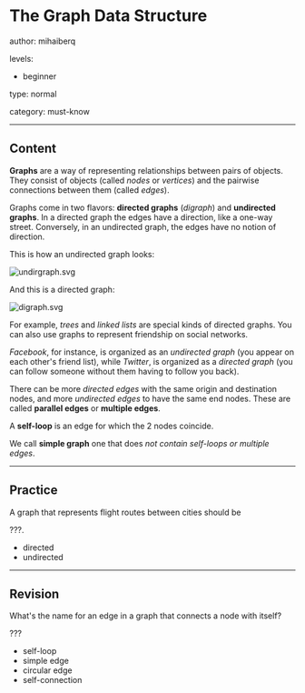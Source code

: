 # The Graph Data Structure
author: mihaiberq

levels:

  - beginner

type: normal

category: must-know

---
## Content

**Graphs** are a way of representing relationships between pairs of objects. They consist of objects (called *nodes* or *vertices*) and the pairwise connections between them (called *edges*).

Graphs come in two flavors: **directed graphs** (*digraph*) and **undirected graphs**. In a directed graph the edges have a direction, like a one-way street. Conversely, in an undirected graph, the edges have no notion of direction.

This is how an undirected graph looks:

![undirgraph.svg](%3Csvg%20xmlns%3D%22http%3A//www.w3.org/2000/svg%22%20height%3D%22auto%22%20width%3D%22100%25%22%20viewBox%3D%220%200%201052.3622%20744.09448%22%3E%3Ctext%20style%3D%22line-height%3A125%25%22%20x%3D%22547.143%22%20y%3D%22538.076%22%20font-size%3D%2240%22%20font-family%3D%22sans-serif%22%20letter-spacing%3D%220%22%20word-spacing%3D%220%22%20transform%3D%22translate%280%20-308.268%29%22/%3E%3Cg%20transform%3D%22translate%281.43%20-369.696%29%22%20stroke-width%3D%225%22%3E%3Ccircle%20cy%3D%22550.934%22%20cx%3D%22214.286%22%20r%3D%22110%22%20fill%3D%22none%22%20stroke%3D%22%239a57c1%22/%3E%3Ctext%20transform%3D%22scale%281.1026%20.90695%29%22%20y%3D%22680.678%22%20x%3D%22135.839%22%20style%3D%22line-height%3A125%25%22%20font-size%3D%2273.633%22%20font-family%3D%22sans-serif%22%20letter-spacing%3D%220%22%20word-spacing%3D%220%22%3E%3Ctspan%20style%3D%22-inkscape-font-specification%3A%27Roboto%20Bold%27%22%20y%3D%22680.678%22%20x%3D%22135.839%22%20font-weight%3D%22bold%22%20font-size%3D%22207.093%22%20font-family%3D%22Roboto%22%20fill%3D%22%239a57c1%22%3E5%3C/tspan%3E%3C/text%3E%3C/g%3E%3Cg%20transform%3D%22translate%28-2.857%20-363.982%29%22%3E%3Ccircle%20r%3D%22110%22%20cy%3D%22540.934%22%20cx%3D%22562.857%22%20fill%3D%22none%22%20stroke%3D%22%239a57c1%22%20stroke-width%3D%225%22/%3E%3Ctext%20transform%3D%22scale%281.1026%20.90695%29%22%20y%3D%22667.461%22%20x%3D%22451.36%22%20style%3D%22line-height%3A125%25%22%20font-size%3D%2273.633%22%20font-family%3D%22sans-serif%22%20letter-spacing%3D%220%22%20word-spacing%3D%220%22%3E%3Ctspan%20style%3D%22-inkscape-font-specification%3A%27Roboto%20Bold%27%22%20y%3D%22667.461%22%20x%3D%22451.36%22%20font-weight%3D%22bold%22%20font-size%3D%22207.093%22%20font-family%3D%22Roboto%22%20fill%3D%22%239a57c1%22%3E4%3C/tspan%3E%3C/text%3E%3C/g%3E%3Cg%20transform%3D%22translate%28-28.57%20-332.553%29%22%20stroke-width%3D%225%22%3E%3Ccircle%20r%3D%22110%22%20cy%3D%22700.934%22%20cx%3D%22885.714%22%20fill%3D%22none%22%20stroke%3D%22%239a57c1%22/%3E%3Ctext%20transform%3D%22scale%281.1026%20.90695%29%22%20y%3D%22847.026%22%20x%3D%22745.471%22%20style%3D%22line-height%3A125%25%22%20font-size%3D%2273.633%22%20font-family%3D%22sans-serif%22%20letter-spacing%3D%220%22%20word-spacing%3D%220%22%3E%3Ctspan%20style%3D%22-inkscape-font-specification%3A%27Roboto%20Bold%27%22%20y%3D%22847.026%22%20x%3D%22745.471%22%20font-weight%3D%22bold%22%20font-size%3D%22207.093%22%20font-family%3D%22Roboto%22%20fill%3D%22%239a57c1%22%3E3%3C/tspan%3E%3C/text%3E%3C/g%3E%3Cg%20stroke-width%3D%225%22%20transform%3D%22translate%280%20-308.268%29%22%3E%3Ccircle%20r%3D%22110%22%20cy%3D%22882.362%22%20cx%3D%22211.429%22%20fill%3D%22none%22%20stroke%3D%22%239a57c1%22/%3E%3Ctext%20transform%3D%22scale%281.1026%20.90695%29%22%20y%3D%221045.494%22%20x%3D%22135.223%22%20style%3D%22line-height%3A125%25%22%20font-size%3D%2273.633%22%20font-family%3D%22sans-serif%22%20letter-spacing%3D%220%22%20word-spacing%3D%220%22%20fill%3D%22%239a57c1%22%3E%3Ctspan%20style%3D%22-inkscape-font-specification%3A%27Roboto%20Bold%27%22%20y%3D%221045.494%22%20x%3D%22135.223%22%20font-weight%3D%22bold%22%20font-size%3D%22207.093%22%20font-family%3D%22Roboto%22%3E1%3C/tspan%3E%3C/text%3E%3C/g%3E%3Cg%20transform%3D%22translate%28-11.43%20-313.982%29%22%20stroke-width%3D%225%22%3E%3Ccircle%20cx%3D%22541.429%22%20cy%3D%22890.934%22%20r%3D%22110%22%20fill%3D%22none%22%20stroke%3D%22%239a57c1%22/%3E%3Ctext%20style%3D%22line-height%3A125%25%22%20x%3D%22433.221%22%20y%3D%221056.52%22%20transform%3D%22scale%281.1026%20.90695%29%22%20font-size%3D%2273.633%22%20font-family%3D%22sans-serif%22%20letter-spacing%3D%220%22%20word-spacing%3D%220%22%3E%3Ctspan%20x%3D%22433.221%22%20y%3D%221056.52%22%20style%3D%22-inkscape-font-specification%3A%27Roboto%20Bold%27%22%20font-weight%3D%22bold%22%20font-size%3D%22207.093%22%20font-family%3D%22Roboto%22%20fill%3D%22%239a57c1%22%3E2%3C/tspan%3E%3C/text%3E%3C/g%3E%3Cpath%20d%3D%22M208.57%20292.666v170M661.43%20215.523l131.427%2062.857M537.064%20471.26l35.872-188.617M321.457%20212.683L535.663%20465.42l211.424-88.758%22%20fill%3D%22none%22%20stroke%3D%22%239a57c1%22%20stroke-width%3D%225%22/%3E%3C/svg%3E)

And this is a directed graph:

![digraph.svg](%3Csvg%20xmlns%3D%22http%3A//www.w3.org/2000/svg%22%20width%3D%22100%25%22%20height%3D%22auto%22%20viewBox%3D%220%200%201052.3622%20744.09448%22%3E%3Ctext%20style%3D%22line-height%3A125%25%22%20x%3D%22547.14288%22%20y%3D%22538.07648%22%20font-size%3D%2240%22%20font-family%3D%22sans-serif%22%20letter-spacing%3D%220%22%20word-spacing%3D%220%22%20transform%3D%22translate%280%20-308.268%29%22/%3E%3Cg%20transform%3D%22translate%281.43%20-369.696%29%22%20stroke-width%3D%225%22%3E%3Ccircle%20cy%3D%22550.93365%22%20cx%3D%22214.28571%22%20r%3D%22110%22%20fill%3D%22none%22%20stroke%3D%22%239a57c1%22/%3E%3Ctext%20transform%3D%22scale%281.1026%20.90695%29%22%20y%3D%22680.67822%22%20x%3D%22135.83859%22%20style%3D%22line-height%3A125%25%22%20font-size%3D%2273.63319%22%20font-family%3D%22sans-serif%22%20letter-spacing%3D%220%22%20word-spacing%3D%220%22%3E%3Ctspan%20style%3D%22-inkscape-font-specification%3A%27Roboto%20Bold%27%22%20y%3D%22680.67822%22%20x%3D%22135.83859%22%20font-weight%3D%22bold%22%20font-size%3D%22207.09335%22%20font-family%3D%22Roboto%22%20fill%3D%22%239a57c1%22%3E5%3C/tspan%3E%3C/text%3E%3C/g%3E%3Cg%20transform%3D%22translate%28-2.857%20-363.982%29%22%3E%3Ccircle%20r%3D%22110%22%20cy%3D%22540.93365%22%20cx%3D%22562.85712%22%20fill%3D%22none%22%20stroke%3D%22%239a57c1%22%20stroke-width%3D%225%22/%3E%3Ctext%20transform%3D%22scale%281.1026%20.90695%29%22%20y%3D%22667.46057%22%20x%3D%22451.35974%22%20style%3D%22line-height%3A125%25%22%20font-size%3D%2273.63319%22%20font-family%3D%22sans-serif%22%20letter-spacing%3D%220%22%20word-spacing%3D%220%22%3E%3Ctspan%20style%3D%22-inkscape-font-specification%3A%27Roboto%20Bold%27%22%20y%3D%22667.46057%22%20x%3D%22451.35974%22%20font-weight%3D%22bold%22%20font-size%3D%22207.09335%22%20font-family%3D%22Roboto%22%20fill%3D%22%239a57c1%22%3E4%3C/tspan%3E%3C/text%3E%3C/g%3E%3Cg%20transform%3D%22translate%28-28.57%20-332.553%29%22%20stroke-width%3D%225%22%3E%3Ccircle%20r%3D%22110%22%20cy%3D%22700.93365%22%20cx%3D%22885.71423%22%20fill%3D%22none%22%20stroke%3D%22%239a57c1%22/%3E%3Ctext%20transform%3D%22scale%281.1026%20.90695%29%22%20y%3D%22847.02637%22%20x%3D%22745.47064%22%20style%3D%22line-height%3A125%25%22%20font-size%3D%2273.63319%22%20font-family%3D%22sans-serif%22%20letter-spacing%3D%220%22%20word-spacing%3D%220%22%3E%3Ctspan%20style%3D%22-inkscape-font-specification%3A%27Roboto%20Bold%27%22%20y%3D%22847.02637%22%20x%3D%22745.47064%22%20font-weight%3D%22bold%22%20font-size%3D%22207.09335%22%20font-family%3D%22Roboto%22%20fill%3D%22%239a57c1%22%3E3%3C/tspan%3E%3C/text%3E%3C/g%3E%3Cg%20stroke-width%3D%225%22%20transform%3D%22translate%280%20-308.268%29%22%3E%3Ccircle%20r%3D%22110%22%20cy%3D%22882.36218%22%20cx%3D%22211.42857%22%20fill%3D%22none%22%20stroke%3D%22%239a57c1%22/%3E%3Ctext%20transform%3D%22scale%281.1026%20.90695%29%22%20y%3D%221045.4938%22%20x%3D%22135.22296%22%20style%3D%22line-height%3A125%25%22%20font-size%3D%2273.63319%22%20font-family%3D%22sans-serif%22%20letter-spacing%3D%220%22%20word-spacing%3D%220%22%20fill%3D%22%239a57c1%22%3E%3Ctspan%20style%3D%22-inkscape-font-specification%3A%27Roboto%20Bold%27%22%20y%3D%221045.4938%22%20x%3D%22135.22296%22%20font-weight%3D%22bold%22%20font-size%3D%22207.09335%22%20font-family%3D%22Roboto%22%3E1%3C/tspan%3E%3C/text%3E%3C/g%3E%3Cg%20transform%3D%22translate%28-11.43%20-313.982%29%22%20stroke-width%3D%225%22%3E%3Ccircle%20cx%3D%22541.42859%22%20cy%3D%22890.93359%22%20r%3D%22110%22%20fill%3D%22none%22%20stroke%3D%22%239a57c1%22/%3E%3Ctext%20style%3D%22line-height%3A125%25%22%20x%3D%22433.22076%22%20y%3D%221056.5198%22%20transform%3D%22scale%281.1026%20.90695%29%22%20font-size%3D%2273.63319%22%20font-family%3D%22sans-serif%22%20letter-spacing%3D%220%22%20word-spacing%3D%220%22%3E%3Ctspan%20x%3D%22433.22076%22%20y%3D%221056.5198%22%20style%3D%22-inkscape-font-specification%3A%27Roboto%20Bold%27%22%20font-weight%3D%22bold%22%20font-size%3D%22207.09335%22%20font-family%3D%22Roboto%22%20fill%3D%22%239a57c1%22%3E2%3C/tspan%3E%3C/text%3E%3C/g%3E%3Cpath%20d%3D%22M225.7365%20465.49257l269.95557-198.511%22%20fill%3D%22none%22%20stroke%3D%22%239a57c1%22%20stroke-width%3D%225.076%22/%3E%3Cpath%20d%3D%22M231.4214%20462.6896l514.30006-107.1908%22%20fill%3D%22none%22%20stroke%3D%22%239a57c1%22%20stroke-width%3D%224.96818%22/%3E%3Cpath%20d%3D%22M614.2857%20506.95135l138.57144-97.14286%22%20fill%3D%22none%22%20stroke%3D%22%239a57c1%22%20stroke-width%3D%225%22/%3E%3Cpath%20d%3D%22M747.10584%20379.8646L591.4656%20482.60953%22%20fill%3D%22none%22%20stroke%3D%22%239a57c1%22%20stroke-width%3D%225.15066%22/%3E%3Cpath%20d%3D%22M328.57143%20169.8085h118.57143M343.0056%20183.4551l-17.55328-14.2157%2016.7429-13.06507M473.82707%20266.48608l22.5807.5622-5.3021%2020.56474M726.11285%20344.59466l19.52637%2011.35454-14.54035%2015.47897M610.7059%20488.2823l-22.1226-4.56008%208.867-19.29756M732.63687%20409.1249l22.58578.29502-5.05842%2020.626%22%20fill%3D%22none%22%20stroke%3D%22%239a57c1%22%20stroke-width%3D%225%22/%3E%3C/svg%3E)

For example, *trees* and *linked lists* are special kinds of directed graphs.
You can also use graphs to represent friendship on social networks.

*Facebook*, for instance, is organized as an *undirected graph* (you appear on each other's friend list), while *Twitter*, is organized as a *directed graph* (you can follow someone without them having to follow you back).

There can be more *directed edges* with the same origin and destination nodes, and more *undirected edges* to have the same end nodes. These are called **parallel edges** or **multiple edges**.

A **self-loop** is an edge for which the 2 nodes coincide.

We call **simple graph** one that does *not contain self-loops or multiple edges*.


---
## Practice

A graph that represents flight routes between cities should be

 ???.

* directed
* undirected

---
## Revision

What's the name for an edge in a graph that connects a node with itself?

???
* self-loop
* simple edge
* circular edge
* self-connection
